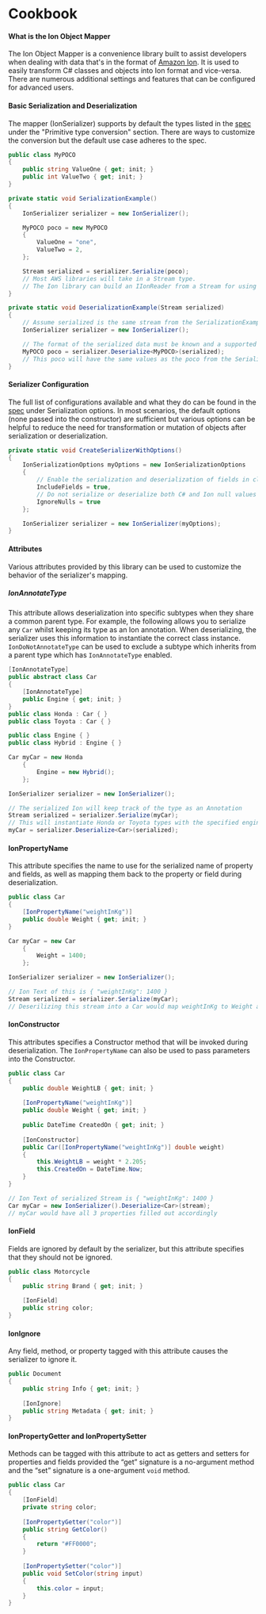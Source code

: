 # Cookbook

#### What is the Ion Object Mapper

The Ion Object Mapper is a convenience library built to assist developers when dealing with data that's in the format of [Amazon Ion](https://amzn.github.io/ion-docs/). It is used to easily transform C# classes and objects into Ion format and vice-versa. There are numerous additional settings and features that can be configured for advanced users.

#### Basic Serialization and Deserialization

The mapper (IonSerializer) supports by default the types listed in the [spec](SPEC.MD) under the "Primitive type conversion" section. There are ways to customize the conversion but the default use case adheres to the spec.

```c#
public class MyPOCO
{
    public string ValueOne { get; init; }
    public int ValueTwo { get; init; }
}        

private static void SerializationExample()
{
    IonSerializer serializer = new IonSerializer();

    MyPOCO poco = new MyPOCO
    {
        ValueOne = "one",
        ValueTwo = 2,
    };

    Stream serialized = serializer.Serialize(poco);
    // Most AWS libraries will take in a Stream type.
    // The Ion library can build an IIonReader from a Stream for using IIonValue.
}

private static void DeserializationExample(Stream serialized)
{
    // Assume serialized is the same stream from the SerializationExample.
    IonSerializer serializer = new IonSerializer();

    // The format of the serialized data must be known and a supported output type must be supplied to the Deserialize method.
    MyPOCO poco = serializer.Deserialize<MyPOCO>(serialized);
    // This poco will have the same values as the poco from the SerializationExample.
}
```

#### Serializer Configuration

The full list of configurations available and what they do can be found in the [spec](SPEC.md) under Serialization options. In most scenarios, the default options (none passed into the constructor) are sufficient but various options can be helpful to reduce the need for transformation or mutation of objects after serialization or deserialization.

```c#
private static void CreateSerializerWithOptions()
{
    IonSerializationOptions myOptions = new IonSerializationOptions
    {
        // Enable the serialization and deserialization of fields in classes
        IncludeFields = true,
        // Do not serialize or deserialize both C# and Ion null values
        IgnoreNulls = true
    };

    IonSerializer serializer = new IonSerializer(myOptions);
}
```

#### Attributes

Various attributes provided by this library can be used to customize the behavior of the serializer's mapping.

##### IonAnnotateType

This attribute allows deserialization into specific subtypes when they share a common parent type. For example, the following allows you to serialize any `Car` whilst keeping its type as an Ion annotation. When deserializing, the serializer uses this information to instantiate the correct class instance. `IonDoNotAnnotateType` can be used to exclude a subtype which inherits from a parent type which has `IonAnnotateType` enabled.

```c#
[IonAnnotateType]
public abstract class Car 
{    
    [IonAnnotateType]
    public Engine { get; init; }
}
public class Honda : Car { }
public class Toyota : Car { }

public class Engine { }
public class Hybrid : Engine { }

Car myCar = new Honda 
	{ 
    	Engine = new Hybrid();
	};

IonSerializer serializer = new IonSerializer();

// The serialized Ion will keep track of the type as an Annotation
Stream serialized = serializer.Serialize(myCar);
// This will instantiate Honda or Toyota types with the specified engine depending on the stream contents
myCar = serializer.Deserialize<Car>(serialized);
```

#### IonPropertyName

This attribute specifies the name to use for the serialized name of property and fields, as well as mapping them back to the property or field during deserialization.

```c#
public class Car
{
    [IonPropertyName("weightInKg")]
    public double Weight { get; init; }
}

Car myCar = new Car
    {
		Weight = 1400;
    };

IonSerializer serializer = new IonSerializer();

// Ion Text of this is { "weightInKg": 1400 }
Stream serialized = serializer.Serialize(myCar);
// Deserilizing this stream into a Car would map weightInKg to Weight as well
```

#### IonConstructor

This attributes specifies a Constructor method that will be invoked during deserialization. The `IonPropertyName` can also be used to pass parameters into the Constructor.

```c#
public class Car
{
    public double WeightLB { get; init; }
    
    [IonPropertyName("weightInKg")]
    public double Weight { get; init; }
    
    public DateTime CreatedOn { get; init; }
    
    [IonConstructor]
    public Car([IonPropertyName("weightInKg")] double weight) 
    {
        this.WeightLB = weight * 2.205;
        this.CreatedOn = DateTime.Now;
    }
}

// Ion Text of serialized Stream is { "weightInKg": 1400 }
Car myCar = new IonSerializer().Deserialize<Car>(stream);
// myCar would have all 3 properties filled out accordingly
```

#### IonField

Fields are ignored by default by the serializer, but this attribute specifies that they should not be ignored.

```c#
public class Motorcycle
{
    public string Brand { get; init; }

    [IonField]
    public string color;
}
```

#### IonIgnore

Any field, method, or property tagged with this attribute causes the serializer to ignore it.

```c#
public Document
{
    public string Info { get; init; }
    
    [IonIgnore]
    public string Metadata { get; init; }
}
```

#### IonPropertyGetter and IonPropertySetter

Methods can be tagged with this attribute to act as getters and setters for properties and fields provided the “get” signature is a no-argument method and the “set” signature is a one-argument `void` method.

```c#
public class Car
{
    [IonField]
    private string color;
    
    [IonPropertyGetter("color")]
    public string GetColor() 
    {
        return "#FF0000";
    }
    
    [IonPropertySetter("color")]
    public void SetColor(string input) 
    {
        this.color = input;
    }
}
```

